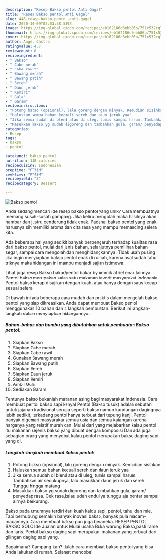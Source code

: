 ```yaml
---
description: "Resep Bakso pentol Anti Gagal"
title: "Resep Bakso pentol Anti Gagal"
slug: 446-resep-bakso-pentol-anti-gagal
date: 2020-10-09T02:53:38.589Z
image: https://img-global.cpcdn.com/recipes/eb162186d3ebb86b/751x532cq70/bakso-pentol-foto-resep-utama.jpg
thumbnail: https://img-global.cpcdn.com/recipes/eb162186d3ebb86b/751x532cq70/bakso-pentol-foto-resep-utama.jpg
cover: https://img-global.cpcdn.com/recipes/eb162186d3ebb86b/751x532cq70/bakso-pentol-foto-resep-utama.jpg
author: Angel Castro
ratingvalue: 4.7
reviewcount: 8
recipeingredient:
- " Bakso"
- " Cabe merah"
- " Cabe rawit"
- " Bawang merah"
- " Bawang putih"
- " Sereh"
- " Daun jeruk"
- " Kemiri"
- " Gula"
- " Garam"
recipeinstructions:
- "Potong bakso (opsional), lalu goreng dengan minyak. Kemudian sisihkan"
- "Haluskan semua bahan kecuali sereh dan daun jeruk yaa"
- "Jika semua sudah di blend atau di uleg, tumis sampai harum. Tambahkan air secukupnya, lalu masukkan daun jeruk dan sereh. Tunggu hingga matang"
- "Masukkan bakso yg sudah digoreng dan tambahkan gula, garam/ penyedap rasa. Cek rasa,kalau udah endul ya tunggu aja bentar sampai airnya berkurang."
categories:
- Resep
tags:
- bakso
- pentol

katakunci: bakso pentol 
nutrition: 138 calories
recipecuisine: Indonesian
preptime: "PT31M"
cooktime: "PT43M"
recipeyield: "3"
recipecategory: Dessert

---
```



![Bakso pentol](https://img-global.cpcdn.com/recipes/eb162186d3ebb86b/751x532cq70/bakso-pentol-foto-resep-utama.jpg)

Anda sedang mencari ide resep bakso pentol yang unik? Cara membuatnya memang susah-susah gampang. Jika keliru mengolah maka hasilnya akan hambar dan justru cenderung tidak enak. Padahal bakso pentol yang enak harusnya sih memiliki aroma dan cita rasa yang mampu memancing selera kita.

Ada beberapa hal yang sedikit banyak berpengaruh terhadap kualitas rasa dari bakso pentol, mulai dari jenis bahan, selanjutnya pemilihan bahan segar, sampai cara mengolah dan menghidangkannya. Tidak usah pusing jika ingin menyiapkan bakso pentol enak di rumah, karena asal sudah tahu triknya maka hidangan ini mampu menjadi sajian istimewa.

Lihat juga resep Bakso bakar/pentol bakar by ummik afriel enak lainnya. Pentol bakso merupakan salah satu makanan favorit masyarakat Indonesia. Pentol bakso kerap disajikan dengan kuah, atau hanya dengan saus kecap sesuai selera.


Di bawah ini ada beberapa cara mudah dan praktis dalam mengolah bakso pentol yang siap dikreasikan. Anda dapat membuat Bakso pentol menggunakan 10 bahan dan 4 langkah pembuatan. Berikut ini langkah-langkah dalam menyiapkan hidangannya.

<!--inarticleads1-->

##### Bahan-bahan dan bumbu yang dibutuhkan untuk pembuatan Bakso pentol:

1. Siapkan  Bakso
1. Siapkan  Cabe merah
1. Siapkan  Cabe rawit
1. Gunakan  Bawang merah
1. Siapkan  Bawang putih
1. Siapkan  Sereh
1. Siapkan  Daun jeruk
1. Siapkan  Kemiri
1. Ambil  Gula
1. Sediakan  Garam


Tentunya bakso bukanlah makanan asing bagi masyarakat Indonesia. Cara membuat pentol bakso sapi kenyal Pentol (Bakso tusuk) adalah sebutan untuk jajanan tradisional serupa seperti bakso namun kandungan dagingnya lebih sedikit, terkadang pentol hanya terbuat dari tepung kanji. Pentol banyak digemari masyarakat semua usia dan semua kalangan karena harganya yang relatif murah dan. Mulai dari yang mejabarkan kalau pentol itu makanan sejenis bakso yang dibuat dengan komposisi Dan ada juga sebagian orang yang menyebut kalau pentol merupakan bakso daging sapi yang di. 

<!--inarticleads2-->

##### Langkah-langkah membuat Bakso pentol:

1. Potong bakso (opsional), lalu goreng dengan minyak. Kemudian sisihkan
1. Haluskan semua bahan kecuali sereh dan daun jeruk yaa
1. Jika semua sudah di blend atau di uleg, tumis sampai harum. Tambahkan air secukupnya, lalu masukkan daun jeruk dan sereh. Tunggu hingga matang
1. Masukkan bakso yg sudah digoreng dan tambahkan gula, garam/ penyedap rasa. Cek rasa,kalau udah endul ya tunggu aja bentar sampai airnya berkurang.


Bakso pada umumnya terdiri dari kuah kaldu sapi, pentol, tahu, dan mie. Tapi berhubung semakin banyak inovasi bakso, banyak pula macam-macamnya. Cara membuat bakso pun juga beraneka. RESEP PENTOL BAKSO SOLO Ide Jualan untuk Mulai usaha Buka warung Bakso,pasti rame dan laris. Pentol bakso daging sapi merupakan makanan yang terbuat dari gilingan daging sapi yang. 

Bagaimana? Gampang kan? Itulah cara membuat bakso pentol yang bisa Anda lakukan di rumah. Selamat mencoba!
